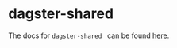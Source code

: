 # dagster-shared

The docs for `dagster-shared ` can be found
[here](https://docs.dagster.io/_apidocs/libraries/dagster-shared).
